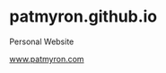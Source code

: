 patmyron.github.io
==================

Personal Website

<a href="http://patmyron.com/">www.patmyron.com</a>